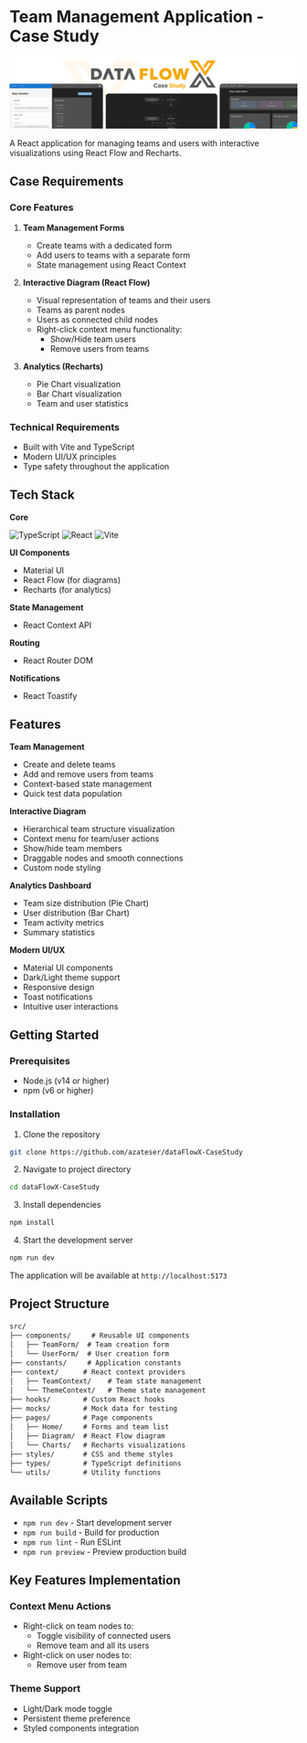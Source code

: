 # Team Management Application - Case Study

![CaseStudy](./readme-assets/banner.jpg)

A React application for managing teams and users with interactive visualizations using React Flow and Recharts.

## Case Requirements

### Core Features

1. **Team Management Forms**

   - Create teams with a dedicated form
   - Add users to teams with a separate form
   - State management using React Context

2. **Interactive Diagram (React Flow)**

   - Visual representation of teams and their users
   - Teams as parent nodes
   - Users as connected child nodes
   - Right-click context menu functionality:
     - Show/Hide team users
     - Remove users from teams

3. **Analytics (Recharts)**
   - Pie Chart visualization
   - Bar Chart visualization
   - Team and user statistics

### Technical Requirements

- Built with Vite and TypeScript
- Modern UI/UX principles
- Type safety throughout the application

## Tech Stack

**Core**

![TypeScript](https://img.shields.io/badge/typescript-%23007ACC.svg?style=for-the-badge&logo=typescript&logoColor=white)
![React](https://img.shields.io/badge/react-%2320232a.svg?style=for-the-badge&logo=react&logoColor=%2361DAFB)
![Vite](https://img.shields.io/badge/vite-%23646CFF.svg?style=for-the-badge&logo=vite&logoColor=white)

**UI Components**

- Material UI
- React Flow (for diagrams)
- Recharts (for analytics)

**State Management**

- React Context API

**Routing**

- React Router DOM

**Notifications**

- React Toastify

## Features

**Team Management**

- Create and delete teams
- Add and remove users from teams
- Context-based state management
- Quick test data population

**Interactive Diagram**

- Hierarchical team structure visualization
- Context menu for team/user actions
- Show/hide team members
- Draggable nodes and smooth connections
- Custom node styling

**Analytics Dashboard**

- Team size distribution (Pie Chart)
- User distribution (Bar Chart)
- Team activity metrics
- Summary statistics

**Modern UI/UX**

- Material UI components
- Dark/Light theme support
- Responsive design
- Toast notifications
- Intuitive user interactions

## Getting Started

### Prerequisites

- Node.js (v14 or higher)
- npm (v6 or higher)

### Installation

1. Clone the repository

```bash
git clone https://github.com/azateser/dataFlowX-CaseStudy
```

2. Navigate to project directory

```bash
cd dataFlowX-CaseStudy
```

3. Install dependencies

```bash
npm install
```

4. Start the development server

```bash
npm run dev
```

The application will be available at `http://localhost:5173`

## Project Structure

```
src/
├── components/     # Reusable UI components
│   ├── TeamForm/  # Team creation form
│   └── UserForm/  # User creation form
├── constants/     # Application constants
├── context/      # React context providers
│   ├── TeamContext/    # Team state management
│   └── ThemeContext/   # Theme state management
├── hooks/        # Custom React hooks
├── mocks/        # Mock data for testing
├── pages/        # Page components
│   ├── Home/     # Forms and team list
│   ├── Diagram/  # React Flow diagram
│   └── Charts/   # Recharts visualizations
├── styles/       # CSS and theme styles
├── types/        # TypeScript definitions
└── utils/        # Utility functions
```

## Available Scripts

- `npm run dev` - Start development server
- `npm run build` - Build for production
- `npm run lint` - Run ESLint
- `npm run preview` - Preview production build

## Key Features Implementation

### Context Menu Actions

- Right-click on team nodes to:
  - Toggle visibility of connected users
  - Remove team and all its users
- Right-click on user nodes to:
  - Remove user from team

### Theme Support

- Light/Dark mode toggle
- Persistent theme preference
- Styled components integration
